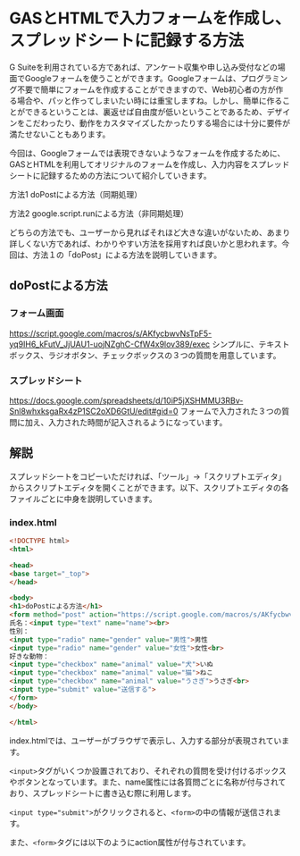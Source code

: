 # GASとHTMLで入力フォームを作成し、スプレッドシートに記録する方法
G Suiteを利用されている方であれば、アンケート収集や申し込み受付などの場面でGoogleフォームを使うことができます。Googleフォームは、プログラミング不要で簡単にフォームを作成することができますので、Web初心者の方が作る場合や、パッと作ってしまいたい時には重宝しますね。しかし、簡単に作ることができるということは、裏返せば自由度が低いということであるため、デザインをこだわったり、動作をカスタマイズしたかったりする場合には十分に要件が満たせないこともあります。

今回は、Googleフォームでは表現できないようなフォームを作成するために、GASとHTMLを利用してオリジナルのフォームを作成し、入力内容をスプレッドシートに記録するための方法について紹介していきます。

方法1 doPostによる方法（同期処理）

方法2 google.script.runによる方法（非同期処理）

どちらの方法でも、ユーザーから見ればそれほど大きな違いがないため、あまり詳しくない方であれば、わかりやすい方法を採用すれば良いかと思われます。今回は、方法１の「doPost」による方法を説明していきます。

## doPostによる方法
### フォーム画面
https://script.google.com/macros/s/AKfycbwvNsTpF5-yq9IH6_kFutV_JjUAU1-uojNZghC-CfW4x9lov389/exec
シンプルに、テキストボックス、ラジオボタン、チェックボックスの３つの質問を用意しています。

### スプレッドシート
https://docs.google.com/spreadsheets/d/10iP5jXSHMMU3RBv-Snl8whxksgaRx4zP1SC2oXD6GtU/edit#gid=0
フォームで入力された３つの質問に加え、入力された時間が記入されるようになっています。

## 解説
スプレッドシートをコピーいただければ、「ツール」→「スクリプトエディタ」からスクリプトエディタを開くことができます。以下、スクリプトエディタの各ファイルごとに中身を説明していきます。

### index.html
~~~html
<!DOCTYPE html>
<html>

<head>
<base target="_top">
</head>

<body>
<h1>doPostによる方法</h1>
<form method="post" action="https://script.google.com/macros/s/AKfycbwvNsTpF5-yq9IH6_kFutV_JjUAU1-uojNZghC-CfW4x9lov389/exec">
氏名：<input type="text" name="name"><br>
性別：
<input type="radio" name="gender" value="男性">男性
<input type="radio" name="gender" value="女性">女性<br>
好きな動物：
<input type="checkbox" name="animal" value="犬">いぬ
<input type="checkbox" name="animal" value="猫">ねこ
<input type="checkbox" name="animal" value="うさぎ">うさぎ<br>
<input type="submit" value="送信する">
</form>
</body>

</html>
~~~
index.htmlでは、ユーザーがブラウザで表示し、入力する部分が表現されています。

`<input>`タグがいくつか設置されており、それぞれの質問を受け付けるボックスやボタンとなっています。また、name属性には各質問ごとに名称が付与されており、スプレッドシートに書き込む際に利用します。

`<input type="submit">`がクリックされると、`<form>`の中の情報が送信されます。

また、`<form>`タグには以下のようにaction属性が付与されています。

